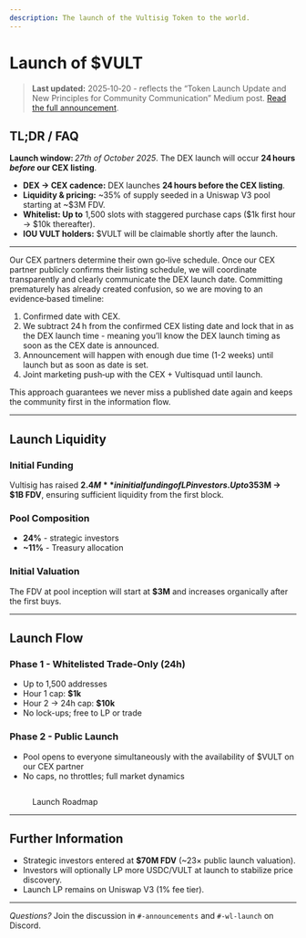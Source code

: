 ```yaml
---
description: The launch of the Vultisig Token to the world.
---
```


# Launch of $VULT

> **Last updated:** 2025‑10‑20 - reflects the “Token Launch Update and New Principles for Community Communication” Medium post. [Read the full announcement](https://vultisig.medium.com/token-launch-update-and-new-principles-for-community-communication-a57898b5614e).

## TL;DR / FAQ

**Launch window:** _27th of October 2025_. The DEX launch will occur **24 hours&#x20;**_**before**_**&#x20;our CEX listing**.

* **DEX → CEX cadence:** DEX launches **24 hours before the CEX listing**.
* **Liquidity & pricing:** \~35% of supply seeded in a Uniswap V3 pool starting at \~$3M FDV.
* **Whitelist: Up to** 1,500 slots with staggered purchase caps ($1k first hour → $10k thereafter).
* **IOU VULT holders:** $VULT will be claimable shortly after the launch.

***

Our CEX partners determine their own go‑live schedule. Once our CEX partner publicly confirms their listing schedule, we will coordinate transparently and clearly communicate the DEX launch date. Committing prematurely has already created confusion, so we are moving to an evidence‑based timeline:

1. Confirmed date with CEX.
2. We subtract 24 h from the confirmed CEX listing date and lock that in as the DEX launch time - meaning you’ll know the DEX launch timing as soon as the CEX date is announced.
3. Announcement will happen with enough due time (1-2 weeks) until launch but as soon as date is set.
4. Joint marketing push‑up with the CEX + Vultisquad until launch.

This approach guarantees we never miss a published date again and keeps the community first in the information flow.

***

## Launch Liquidity

### Initial Funding

Vultisig has raised **$2.4M** in initial funding of LP investors. Up to 35% of the total supply is paired with USDC in a Uniswap V3 1% fee pool. Concentrated-liquidity ranges will span **$3M → $1B FDV**, ensuring sufficient liquidity from the first block.

### Pool Composition

* **24%** - strategic investors&#x20;
* **\~11%** - Treasury allocation

### Initial Valuation

The FDV at pool inception will start at **$3M** and increases organically after the first buys.

***

## Launch Flow

### Phase 1 - Whitelisted Trade-Only (24h)

* Up to 1,500 addresses
* Hour 1 cap: **$1k**
* Hour 2 → 24h cap: **$10k**
* No lock-ups; free to LP or trade

### Phase 2 - Public Launch

* Pool opens to everyone simultaneously with the availability of $VULT on our CEX partner
* No caps, no throttles; full market dynamics

<figure><img src="../.gitbook/assets/Tokenomics 4.png" alt=""><figcaption><p>Launch Roadmap</p></figcaption></figure>

***

## Further Information

* Strategic investors entered at **$70M FDV** (\~23× public launch valuation).
* Investors will optionally LP more USDC/VULT at launch to stabilize price discovery.
* Launch LP remains on Uniswap V3 (1% fee tier).

***

_Questions?_ Join the discussion in `#-announcements` and `#-wl-launch` on Discord.
